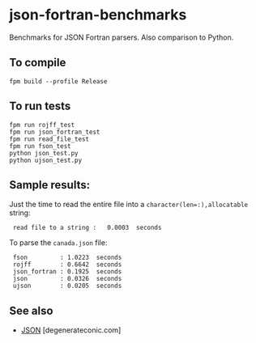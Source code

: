 # json-fortran-benchmarks
Benchmarks for JSON Fortran parsers. Also comparison to Python.

## To compile

```
fpm build --profile Release
```

## To run tests

```
fpm run rojff_test         
fpm run json_fortran_test
fpm run read_file_test
fpm run fson_test
python json_test.py
python ujson_test.py
```

## Sample results:

Just the time to read the entire file into a `character(len=:),allocatable` string:
```
 read file to a string :   0.0003  seconds
```

To parse the `canada.json` file:
```
 fson         : 1.0223  seconds
 rojff        : 0.6642  seconds
 json_fortran : 0.1925  seconds
 json         : 0.0326  seconds
 ujson        : 0.0205  seconds
```

## See also
 * [JSON](https://degenerateconic.com/json.html) [degenerateconic.com]